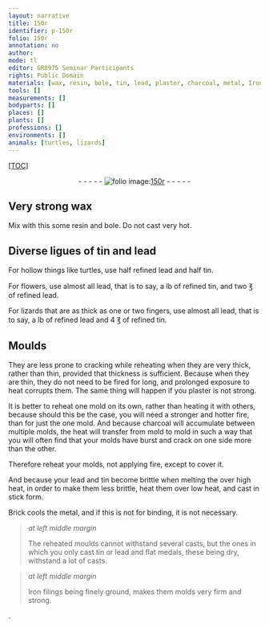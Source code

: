 ```yaml
---
layout: narrative
title: 150r
identifier: p-150r
folio: 150r
annotation: no
author:
mode: tl
editor: GR8975 Seminar Participants
rights: Public Domain
materials: [wax, resin, bole, tin, lead, plaster, charcoal, metal, Iron filings]
tools: []
measurements: []
bodyparts: []
places: []
plants: []
professions: []
environments: []
animals: [turtles, lizards]
---
```


<p><a href="{{ site.baseurl }}/diplomatic/">[TOC]</a></p><div class="folio" align="center">- - - - - <a href="http://gallica.bnf.fr/ark:/12148/btv1b10500001g/f305.image" target="_blank"><img src="https://cu-mkp.github.io/2017-workshop-edition/assets/photo-icon.png" alt="folio image: " style="display:inline-block; margin-bottom:-3px;"/>150r</a> - - - - - </div>  
  

## Very strong <span class="m">wax</span>

 
Mix with this some <span class="m">resin</span> and <span class="m">bole</span>. Do not cast very hot.

 
  

## Diverse ligues of <span class="m">tin</span> and <span class="m">lead</span>

 
For hollow things like <span class="al">turtles</span>, <span class="sup">use</span> half refined <span class="m">lead</span> and half <span class="m">tin</span>.
 
For flowers, <span class="sup">use</span> almost all <span class="m">lead</span>, that is to say, a lb of refined <span class="m">tin</span>, and two ℥ of refined <span class="m">lead</span>.
 
For <span class="al">lizards</span> that are as thick as one or two fingers, <span class="sup">use</span> almost all <span class="m">lead</span>, that is to say, a lb of refined <span class="m">lead</span> and 4 ℥ of refined <span class="m">tin</span>.

 
  

## Moulds

 
They are less prone to cracking while reheating when they are very thick, rather than thin, provided that thickness is sufficient. Because when they are thin, they do not need to be fired for long, and prolonged exposure to heat corrupts them. The same thing will happen if you <span class="m">plaster</span> is not strong.
 
It is better to reheat one mold on its own, rather than heating it with others, because should this be the case, you will need a stronger and hotter fire, than for just the one <span class="sup">mold</span>. And because <span class="m">charcoal</span> will accumulate between multiple molds, the heat will transfer from mold to mold in such a way that you will often find that your molds have burst and crack on one side more than the other.
 
Therefore reheat your molds, not applying fire, except to cover it.
 
And because your <span class="m">lead</span> and <span class="m">tin</span> become brittle when melting the over high heat, in order to make them less brittle, heat them over low heat, and cast in stick form.
 
Brick cools the <span class="m">metal</span>, and if this is not for binding, it is not necessary.
 
> *at left middle margin*
> 
> 
> The reheated moulds cannot withstand several casts, but the ones in which you only cast <span class="m">tin</span> or <span class="m">lead</span> and flat medals, these being dry, withstand a lot of casts.
 
> *at left middle margin*
> 
> 
> <span class="m">Iron filings</span> being finely ground, makes them <span class="sup">molds</span> very firm and strong.

.